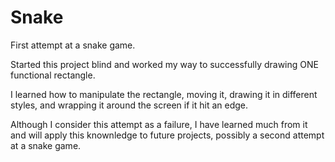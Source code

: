 # Snake
First attempt at a snake game.

Started this project blind and worked my way to successfully drawing ONE functional rectangle.

I learned how to manipulate the rectangle, moving it, drawing it in different styles, and wrapping it around the screen if it hit an edge.

Although I consider this attempt as a failure, I have learned much from it and will apply this knownledge to future projects, possibly a second attempt at a snake game.

